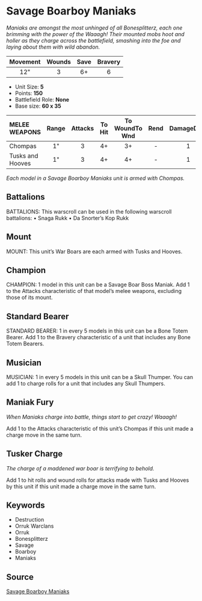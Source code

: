 # Savage Boarboy Maniaks

_Maniaks are amongst the most unhinged of all Bonesplitterz, each one brimming with the power of the Waaagh! Their mounted mobs hoot and holler as they charge across the battlefield, smashing into the foe and laying about them with wild abandon._


| Movement | Wounds | Save | Bravery |
|:--------:|:------:|:----:|:-------:|
| 12" | 3 | 6+ | 6 |

* Unit Size: **5**
* Points: **150**
* Battlefield Role: **None**
* Base size: **60 x 35**

| MELEE WEAPONS | Range | Attacks | To Hit | To WoundTo Wnd | Rend | DamageDmg |
|:---|:--:|:--:|:--:|:--:|:--:|:--:|
| Chompas | 1" | 3 | 4+ | 3+ | - | 1 |
| Tusks and Hooves | 1" | 3 | 4+ | 4+ | - | 1 |


_Each model in a Savage Boarboy Maniaks unit is armed with Chompas._

## Battalions

BATTALIONS: This warscroll can be used in the following warscroll battalions: • Snaga Rukk • Da Snorter’s Kop Rukk

## Mount

MOUNT: This unit’s War Boars are each armed with Tusks and Hooves.

## Champion

CHAMPION: 1 model in this unit can be a Savage Boar Boss Maniak. Add 1 to the Attacks characteristic of that model’s melee weapons, excluding those of its mount.

## Standard Bearer

STANDARD BEARER: 1 in every 5 models in this unit can be a Bone Totem Bearer. Add 1 to the Bravery characteristic of a unit that includes any Bone Totem Bearers.

## Musician

MUSICIAN: 1 in every 5 models in this unit can be a Skull Thumper. You can add 1 to charge rolls for a unit that includes any Skull Thumpers.

## Maniak Fury

_When Maniaks charge into battle, things start to get crazy! Waaagh!_

Add 1 to the Attacks characteristic of this unit’s Chompas if this unit made a charge move in the same turn.

## Tusker Charge

_The charge of a maddened war boar is terrifying to behold._

Add 1 to hit rolls and wound rolls for attacks made with Tusks and Hooves by this unit if this unit made a charge move in the same turn.

## Keywords

* Destruction
* Orruk Warclans
* Orruk
* Bonesplitterz
* Savage
* Boarboy
* Maniaks


## Source

[Savage Boarboy Maniaks](https://wahapedia.ru/aos3/factions/orruk-warclans/Savage-Boarboy-Maniaks)
